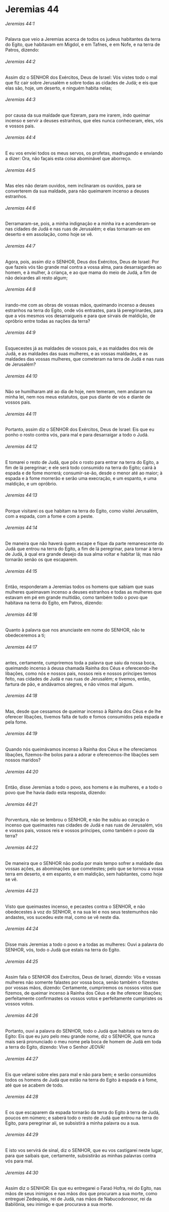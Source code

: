# Jeremias 44

###### Jeremias 44:1

Palavra que veio a Jeremias acerca de todos os judeus habitantes da terra do Egito, que habitavam em Migdol, e em Tafnes, e em Nofe, e na terra de Patros, dizendo:

###### Jeremias 44:2

Assim diz o SENHOR dos Exércitos, Deus de Israel: Vós vistes todo o mal que fiz cair sobre Jerusalém e sobre todas as cidades de Judá; e eis que elas são, hoje, um deserto, e ninguém habita nelas;

###### Jeremias 44:3

por causa da sua maldade que fizeram, para me irarem, indo queimar incenso e servir a deuses estranhos, que eles nunca conheceram, eles, vós e vossos pais.

###### Jeremias 44:4

E eu vos enviei todos os meus servos, os profetas, madrugando e enviando a dizer: Ora, não façais esta coisa abominável que aborreço.

###### Jeremias 44:5

Mas eles não deram ouvidos, nem inclinaram os ouvidos, para se converterem da sua maldade, para não queimarem incenso a deuses estranhos.

###### Jeremias 44:6

Derramaram-se, pois, a minha indignação e a minha ira e acenderam-se nas cidades de Judá e nas ruas de Jerusalém; e elas tornaram-se em deserto e em assolação, como hoje se vê.

###### Jeremias 44:7

Agora, pois, assim diz o SENHOR, Deus dos Exércitos, Deus de Israel: Por que fazeis vós tão grande mal contra a vossa alma, para desarraigardes ao homem, e à mulher, à criança, e ao que mama do meio de Judá, a fim de não deixardes ali resto algum;

###### Jeremias 44:8

irando-me com as obras de vossas mãos, queimando incenso a deuses estranhos na terra do Egito, onde vós entrastes, para lá peregrinardes, para que a vós mesmos vos desarraigueis e para que sirvais de maldição, de opróbrio entre todas as nações da terra?

###### Jeremias 44:9

Esquecestes já as maldades de vossos pais, e as maldades dos reis de Judá, e as maldades das suas mulheres, e as vossas maldades, e as maldades das vossas mulheres, que cometeram na terra de Judá e nas ruas de Jerusalém?

###### Jeremias 44:10

Não se humilharam até ao dia de hoje, nem temeram, nem andaram na minha lei, nem nos meus estatutos, que pus diante de vós e diante de vossos pais.

###### Jeremias 44:11

Portanto, assim diz o SENHOR dos Exércitos, Deus de Israel: Eis que eu ponho o rosto contra vós, para mal e para desarraigar a todo o Judá.

###### Jeremias 44:12

E tomarei o resto de Judá, que pôs o rosto para entrar na terra do Egito, a fim de lá peregrinar; e ele será todo consumido na terra do Egito; cairá à espada e de fome morrerá; consumir-se-ão, desde o menor até ao maior; à espada e à fome morrerão e serão uma execração, e um espanto, e uma maldição, e um opróbrio.

###### Jeremias 44:13

Porque visitarei os que habitam na terra do Egito, como visitei Jerusalém, com a espada, com a fome e com a peste.

###### Jeremias 44:14

De maneira que não haverá quem escape e fique da parte remanescente do Judá que entrou na terra do Egito, a fim de lá peregrinar, para tornar à terra de Judá, à qual era grande desejo da sua alma voltar e habitar lá; mas não tornarão senão os que escaparem.

###### Jeremias 44:15

Então, responderam a Jeremias todos os homens que sabiam que suas mulheres queimavam incenso a deuses estranhos e todas as mulheres que estavam em pé em grande multidão, como também todo o povo que habitava na terra do Egito, em Patros, dizendo:

###### Jeremias 44:16

Quanto à palavra que nos anunciaste em nome do SENHOR, não te obedeceremos a ti;

###### Jeremias 44:17

antes, certamente, cumpriremos toda a palavra que saiu da nossa boca, queimando incenso à deusa chamada Rainha dos Céus e oferecendo-lhe libações, como nós e nossos pais, nossos reis e nossos príncipes temos feito, nas cidades de Judá e nas ruas de Jerusalém; e tivemos, então, fartura de pão, e andávamos alegres, e não vimos mal algum.

###### Jeremias 44:18

Mas, desde que cessamos de queimar incenso à Rainha dos Céus e de lhe oferecer libações, tivemos falta de tudo e fomos consumidos pela espada e pela fome.

###### Jeremias 44:19

Quando nós queimávamos incenso à Rainha dos Céus e lhe oferecíamos libações, fizemos-lhe bolos para a adorar e oferecemos-lhe libações sem nossos maridos?

###### Jeremias 44:20

Então, disse Jeremias a todo o povo, aos homens e às mulheres, e a todo o povo que lhe havia dado esta resposta, dizendo:

###### Jeremias 44:21

Porventura, não se lembrou o SENHOR, e não lhe subiu ao coração o incenso que queimastes nas cidades de Judá e nas ruas de Jerusalém, vós e vossos pais, vossos reis e vossos príncipes, como também o povo da terra?

###### Jeremias 44:22

De maneira que o SENHOR não podia por mais tempo sofrer a maldade das vossas ações, as abominações que cometestes; pelo que se tornou a vossa terra em deserto, e em espanto, e em maldição, sem habitantes, como hoje se vê.

###### Jeremias 44:23

Visto que queimastes incenso, e pecastes contra o SENHOR, e não obedecestes à voz do SENHOR, e na sua lei e nos seus testemunhos não andastes, vos sucedeu este mal, como se vê neste dia.

###### Jeremias 44:24

Disse mais Jeremias a todo o povo e a todas as mulheres: Ouvi a palavra do SENHOR, vós, todo o Judá que estais na terra do Egito.

###### Jeremias 44:25

Assim fala o SENHOR dos Exércitos, Deus de Israel, dizendo: Vós e vossas mulheres não somente falastes por vossa boca, senão também o fizestes por vossas mãos, dizendo: Certamente, cumpriremos os nossos votos que fizemos, de queimar incenso à Rainha dos Céus e de lhe oferecer libações; perfeitamente confirmastes os vossos votos e perfeitamente cumpristes os vossos votos.

###### Jeremias 44:26

Portanto, ouvi a palavra do SENHOR, todo o Judá que habitais na terra do Egito: Eis que eu juro pelo meu grande nome, diz o SENHOR, que nunca mais será pronunciado o meu nome pela boca de homem de Judá em toda a terra do Egito, dizendo: Vive o Senhor JEOVÁ!

###### Jeremias 44:27

Eis que velarei sobre eles para mal e não para bem; e serão consumidos todos os homens de Judá que estão na terra do Egito à espada e à fome, até que se acabem de todo.

###### Jeremias 44:28

E os que escaparem da espada tornarão da terra do Egito à terra de Judá, poucos em número; e saberá todo o resto de Judá que entrou na terra do Egito, para peregrinar ali, se subsistirá a minha palavra ou a sua.

###### Jeremias 44:29

E isto vos servirá de sinal, diz o SENHOR, que eu vos castigarei neste lugar, para que saibais que, certamente, subsistirão as minhas palavras contra vós para mal.

###### Jeremias 44:30

Assim diz o SENHOR: Eis que eu entregarei o Faraó Hofra, rei do Egito, nas mãos de seus inimigos e nas mãos dos que procuram a sua morte, como entreguei Zedequias, rei de Judá, nas mãos de Nabucodonosor, rei da Babilônia, seu inimigo e que procurava a sua morte.

